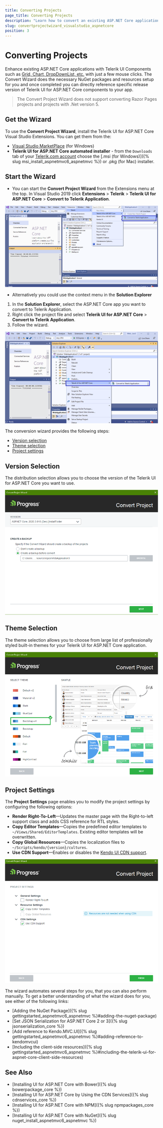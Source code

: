 ```yaml
---
title: Converting Projects
page_title: Converting Projects
description: "Learn how to convert an existing ASP.NET Core application to a Telerik UI for ASP.NET Core application."
slug: convertprojectwizard_visualstudio_aspnetcore
position: 3
---
```


# Converting Projects

Enhance existing ASP.NET Core applications with Telerik UI Components such as [Grid, Chart, DropDownList, etc.](https://demos.telerik.com/aspnet-core) with just a few mouse clicks. The Convert Wizard does the necessary NuGet packages and resources setup for you and once completed you can directly reference specific release version of Telerik UI for ASP.NET Core components to your app.

> The Convert Project Wizard does not support converting Razor Pages projects and projects with .Net version 5.

## Get the Wizard

To use the **Convert Project Wizard**, install the Telerik UI for ASP.NET Core Visual Studio Extensions. You can get them from the:

- [Visual Studio MarketPlace](https://marketplace.visualstudio.com/items?itemName=TelerikInc.TelerikASPNETCoreVSExtensions) (for Windows) 
- **Telerik UI for ASP.NET Core automated installer** - from the `Downloads` tab of your [Telerik.com account](https://www.telerik.com/account/product-download?product=UIASPCORE) choose the [.msi (for Windows)]({% slug msi_install_aspnetmvc6_aspnetmvc %}) or .pkg (for Mac) installer.

## Start the Wizard

- You can start the **Convert Project Wizard** from the Extensions menu at the top. In Visual Studio 2019 click **Extensions** > **Telerik** > **Telerik UI for ASP.NET Core** > **Convert to Telerik Application**.

![Convert Wizard in VS from Extensions](../../installation/vs-integration/images/select-wizard.png)

- Alternatively you could use the context menu in the **Solution Explorer**

1. In the **Solution Explorer**, select the ASP.NET Core app you want to convert to Telerik Application.
1. Right click the project file and select **Telerik UI for ASP.NET Core** > **Convert to Telerik Application**.
1. Follow the wizard.

![Convert Wizard in VS from context menu](../../installation/vs-integration/images/start-wizard-context.png)

The conversion wizard provides the following steps:  
- [Version selection](#distribution-selection)
- [Theme selection](#theme-selection)
- [Project settings](#project-settings)

## Version Selection

The distribution selection allows you to choose the version of the Telerik UI for ASP.NET Core you want to use.
	
![Version selection](../../installation/vs-integration/images/convert-wizard-version.png)

## Theme Selection

The theme selection allows you to choose from large list of professionally styled built-in themes for your Telerik UI for ASP.NET Core application.

![Theme selection](../../installation/vs-integration/images/theme-selection.png)

## Project Settings

The **Project Settings** page enables you to modify the project settings by configuring the following options:

- **Render Right-To-Left**&mdash;Updates the master page with the Right-to-left support class and adds CSS reference for RTL styles.
- **Copy Editor Templates**&mdash;Copies the predefined editor templates to `~/Views/Shared/EditorTemplates`. Existing editor templates will be overwritten.
- **Copy Global Resources**&mdash;Copies the localization files to `~/Scripts/kendo/{version}/cultures`.
- **Use CDN Support**&mdash;Enables or disables the [Kendo UI CDN support](https://docs.telerik.com/kendo-ui/intro/installation/cdn-service).

![Theme selection](../../installation/vs-integration/images/project-settings.png)

The wizard automates several steps for you, that you can also perform manually. To get a better understanding of what the wizard  does for you, see either of the following links:

- [Adding the NuGet Package]({% slug gettingstarted_aspnetmvc6_aspnetmvc %}#adding-the-nuget-package)
- [Set JSON Serialization for ASP.NET Core 2 or 3]({% slug jsonserialization_core %}) 
- [Add reference to Kendo.MVC.UI]({% slug gettingstarted_aspnetmvc6_aspnetmvc %}#adding-reference-to-kendomvcui)
- [Including the client-side resources]({% slug gettingstarted_aspnetmvc6_aspnetmvc %}#including-the-telerik-ui-for-aspnet-core-client-side-resources)

## See Also

* [Installing UI for ASP.NET Core with Bower]({% slug bowerpackage_core %})
* [Installing UI for ASP.NET Core by Using the CDN Services]({% slug cdnservices_core %})
* [Installing UI for ASP.NET Core with NPM]({% slug npmpackages_core %})
* [Installing UI for ASP.NET Core with NuGet]({% slug nuget_install_aspnetmvc6_aspnetmvc %})

